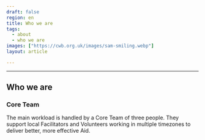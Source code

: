 ```yaml
---
draft: false
region: en
title: Who we are
tags:
  - about
  - who we are
images: ["https://cwb.org.uk/images/sam-smiling.webp"]
layout: article

---
```


<hr/>

## Who we are

<!--
We are a small team with a big impact. We are meticulous about how we use every donation and make sure every penny works as hard as possible.
-->

### Core Team

The main workload is handled by a Core Team of three people. They support local Facilitators and Volunteers working in multiple timezones to deliver better, more effective Aid.

